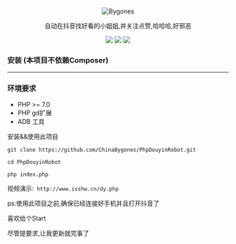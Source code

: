 
<br>

<p align="center">
<img src="https://gss3.bdstatic.com/-Po3dSag_xI4khGkpoWK1HF6hhy/baike/w%3D268%3Bg%3D0/sign=a81d72d973f0f736d8fe4b07326ed424/3801213fb80e7bec579e4747242eb9389a506bcb.jpg" alt="Bygones">
</p>

<p align="center">自动在抖音找好看的小姐姐,并关注点赞,哈哈哈,好邪恶</p>

<p align="center">
<img src="https://img.shields.io/badge/contact-Bygones-brightgreen.svg">
<img src="https://img.shields.io/badge/QQ%E7%BE%A4-179981870-blue.svg">
<img src="https://img.shields.io/badge/Version-0.0.1-orange.svg">
</p>

### 安装 (本项目不依赖Composer)

---

### 环境要求
* PHP >= 7.0
* PHP  gd扩展
* ADB 工具

安装&&使用此项目
```
git clone https://github.com/ChinaBygones/PhpDouyinRobot.git

cd PhpDouyinRobot

php index.php

```
视频演示:` http://www.isshw.cn/dy.php`

ps:使用此项目之前,确保已经连接好手机并且打开抖音了

喜欢给个Start

尽管提要求,让我更新就完事了
